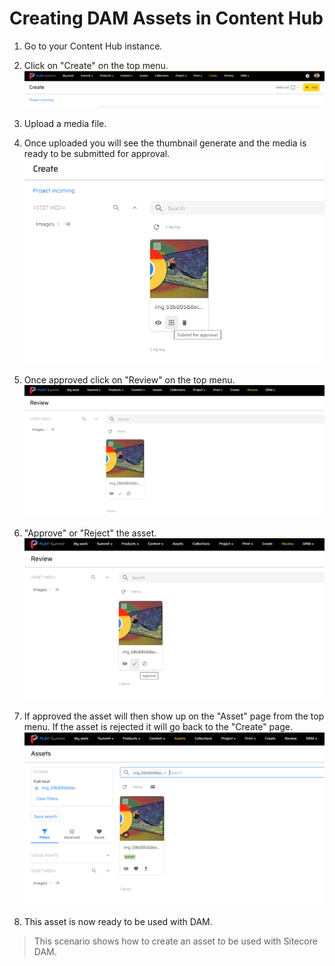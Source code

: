 # Creating DAM Assets in Content Hub

1. Go to your Content Hub instance.

1. Click on "Create" on the top menu.
![Graphical user interface, application](./media/image1.png)

1. Upload a media file.

1. Once uploaded you will see the thumbnail generate and the media is ready to be submitted for approval.
![Graphical user interface, application](./media/image2.png)

1. Once approved click on "Review" on the top menu.
![Selected image](./media/image3.png)

1. "Approve" or "Reject" the asset.
![Selected image](./media/image4.png)

1. If approved the asset will then show up on the "Asset" page from the top menu. If the asset is rejected it will go back to the "Create" page.
![Graphical user interface, text, application, email](./media/image5.png)

1. This asset is now ready to be used with DAM.

>This scenario shows how to create an asset to be used with Sitecore DAM.
